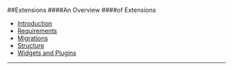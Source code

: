 ##Extensions
####An Overview
####of Extensions

* [Introduction](#introduction "/manuals/platform/extensions/introduction")
* [Requirements](#requirements "/manuals/platform/extensions/requirements")
* [Migrations](#migrations "/manuals/platform/extensions/migrations")
* [Structure](#structure "/manuals/platform/extensions/structure")
* [Widgets and Plugins](#widgets_plugins "/manuals/platform/extensions/widgets_plugins")

----------
